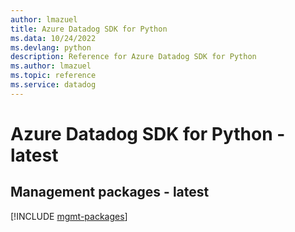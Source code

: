 ```yaml
---
author: lmazuel
title: Azure Datadog SDK for Python
ms.data: 10/24/2022
ms.devlang: python
description: Reference for Azure Datadog SDK for Python
ms.author: lmazuel
ms.topic: reference
ms.service: datadog
---
```

# Azure Datadog SDK for Python - latest

## Management packages - latest
[!INCLUDE [mgmt-packages](datadog-mgmt-index.md)]